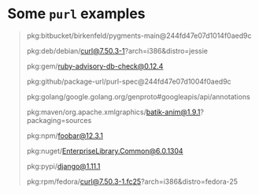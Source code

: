 # Some ``purl`` examples

> pkg:bitbucket/birkenfeld/pygments-main@244fd47e07d1014f0aed9c
>
> pkg:deb/debian/curl@7.50.3-1?arch=i386&distro=jessie
>
> pkg:gem/ruby-advisory-db-check@0.12.4
>
> pkg:github/package-url/purl-spec@244fd47e07d1004f0aed9c
>
> pkg:golang/google.golang.org/genproto#googleapis/api/annotations
>
> pkg:maven/org.apache.xmlgraphics/batik-anim@1.9.1?packaging=sources
>
> pkg:npm/foobar@12.3.1
>
> pkg:nuget/EnterpriseLibrary.Common@6.0.1304
>
> pkg:pypi/django@1.11.1
>
> pkg:rpm/fedora/curl@7.50.3-1.fc25?arch=i386&distro=fedora-25
